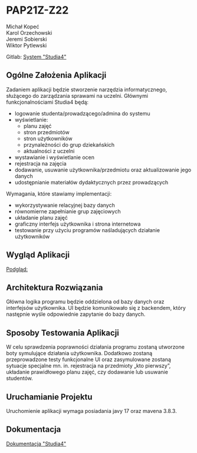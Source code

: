 # PAP21Z-Z22
 Michał Kopeć  
 Karol Orzechowski  
 Jeremi Sobierski  
 Wiktor Pytlewski  

Gitlab: [System "Studia4"](https://gitlab-stud.elka.pw.edu.pl/korzech2/studia4)

## Ogólne Założenia Aplikacji
Zadaniem aplikacji będzie stworzenie narzędzia informatycznego, służącego do zarządzania sprawami na uczelni. Głównymi funkcjonalnościami Studia4 będą:
* logowanie studenta/prowadzącego/admina do systemu
* wyświetlanie:
    * planu zajęć
    * stron przedmiotów
    * stron użytkowników
    * przynależności do grup dziekańskich
    * aktualności z uczelni
* wystawianie i wyświetlanie ocen
* rejestracja na zajęcia
* dodawanie, usuwanie użytkownika/przedmiotu oraz aktualizowanie jego danych
* udostępnianie materiałów dydaktycznych przez prowadzących

Wymagania, które stawiamy implementacji:

* wykorzystywanie relacyjnej bazy danych
* równomierne zapełnianie grup zajęciowych
* układanie planu zajęć
* graficzny interfejs użytkownika i strona internetowa
* testowanie przy użyciu programów naśladujących działanie użytkowników

## Wygląd Aplikacji

[Podgląd:](https://tbuli12.pythonanywhere.com/static/index.html)

## Architektura Rozwiązania
Główna logika programu będzie oddzielona od bazy danych oraz interfejsów użytkownika. UI będzie komunikowało się z backendem, który następnie wyśle odpowiednie zapytanie do bazy danych.

## Sposoby Testowania Aplikacji
W celu sprawdzenia poprawności działania programu zostaną utworzone boty symulujące działania użytkownika. Dodatkowo zostaną przeprowadzone testy funkcjonalne UI oraz zasymulowane zostaną sytuacje specjalne mn. in. rejestracja na przedmioty „kto pierwszy”, układanie prawidłowego planu zajęć, czy dodawanie lub usuwanie studentów.

## Uruchamianie Projektu
Uruchomienie aplikacji wymaga posiadania javy 17 oraz mavena 3.8.3.

## Dokumentacja

[Dokumentacja "Studia4"](https://gitlab-stud.elka.pw.edu.pl/korzech2/studia4/-/tree/master/docs)
